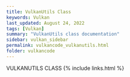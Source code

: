 ```yaml
---
title: VulkanUtils Class
keywords: Vulkan
last_updated: August 24, 2022
tags: [Vulkan]
summary: "VulkanUtils class documentation"
sidebar: vulkan_sidebar
permalink: vulkancode_vulkanutils.html
folder: vulkancode
---
```


VULKANUTILS CLASS
{% include links.html %}

